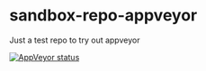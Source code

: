 # sandbox-repo-appveyor
Just a test repo to try out appveyor

[![AppVeyor status](https://ci.appveyor.com/api/projects/status/github/henrik-jensen/sandbox-repo-appveyor?branch=master&svg=true)](https://ci.appveyor.com/project/henrik-jensen/sandbox-repo-appveyor)
